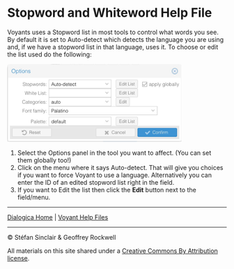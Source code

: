 # Stopword and Whiteword Help File

Voyants uses a Stopword list in most tools to control what words you see. By default it is set to Auto-detect which detects the language you are using and, if we have a stopword list in that language, uses it. To choose or edit the list used do the following:

<img src="/terms.options.jpg" alt="Options Panel" width="400">


1. Select the Options panel in the tool you want to affect. (You can set them globally too!)
2. Click on the menu where it says Auto-detect. That will give you choices if you want to force Voyant to use a language. Alternatively you can enter the ID of an edited stopword list right in the field.
3. If you want to Edit the list then click the **Edit** button next to the field/menu.




----

[Dialogica Home](/index.md) | [Voyant Help Files](/voyanthelp.md)

----

&copy; Stéfan Sinclair & Geoffrey Rockwell

All materials on this site shared under a [Creative Commons By Attribution license](https://creativecommons.org/licenses/by/4.0/).

